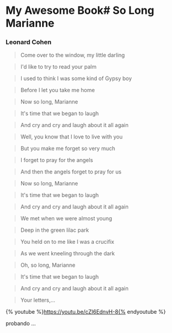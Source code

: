 # My Awesome Book# So Long Marianne

### Leonard Cohen

> Come over to the window, my little darling

> I'd like to try to read your palm

> I used to think I was some kind of Gypsy boy

> Before I let you take me home

> Now so long, Marianne

> It's time that we began to laugh

> And cry and cry and laugh about it all again

> Well, you know that I love to live with you

> But you make me forget so very much

> I forget to pray for the angels

> And then the angels forget to pray for us

> Now so long, Marianne

> It's time that we began to laugh

> And cry and cry and laugh about it all again

> We met when we were almost young

> Deep in the green lilac park

> You held on to me like I was a crucifix

> As we went kneeling through the dark

> Oh, so long, Marianne

> It's time that we began to laugh

> And cry and cry and laugh about it all again

> Your letters,…


{% youtube %}https://youtu.be/cZI6EdnvH-8{% endyoutube %}




probando ...



